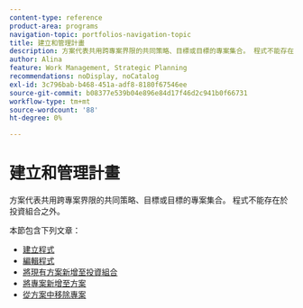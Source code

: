 ```yaml
---
content-type: reference
product-area: programs
navigation-topic: portfolios-navigation-topic
title: 建立和管理計畫
description: 方案代表共用跨專案界限的共同策略、目標或目標的專案集合。 程式不能存在於投資組合之外。
author: Alina
feature: Work Management, Strategic Planning
recommendations: noDisplay, noCatalog
exl-id: 3c796bab-b468-451a-adf8-8180f67546ee
source-git-commit: b08377e539b04e896e84d17f46d2c941b0f66731
workflow-type: tm+mt
source-wordcount: '88'
ht-degree: 0%

---
```


# 建立和管理計畫

方案代表共用跨專案界限的共同策略、目標或目標的專案集合。 程式不能存在於投資組合之外。

本節包含下列文章：

* [建立程式](../../../manage-work/portfolios/create-and-manage-programs/create-program.md)
* [編輯程式](../../../manage-work/portfolios/create-and-manage-programs/edit-programs.md)
* [將現有方案新增至投資組合](../../../manage-work/portfolios/create-and-manage-programs/move-program.md)
* [將專案新增至方案](../../../manage-work/portfolios/create-and-manage-programs/add-project-to-program.md)
* [從方案中移除專案](../../../manage-work/portfolios/create-and-manage-programs/remove-project-from-program.md)
